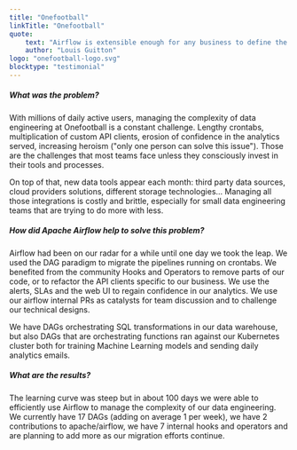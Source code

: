 ```yaml
---
title: "Onefootball"
linkTitle: "Onefootball"
quote:
    text: "Airflow is extensible enough for any business to define the custom operators they need. Airflow can help you in your DataOps journey: viewing analytics as code, monitoring, reusing components, being a catalyst of team interactions."
    author: "Louis Guitton"
logo: "onefootball-logo.svg"
blocktype: "testimonial"
---
```


##### What was the problem?
With millions of daily active users, managing the complexity of data engineering at Onefootball is a constant challenge. Lengthy crontabs, multiplication of custom API clients, erosion of confidence in the analytics served, increasing heroism ("only one person can solve this issue"). Those are the challenges that most teams face unless they consciously invest in their tools and processes.

On top of that, new data tools appear each month: third party data sources, cloud providers solutions, different storage technologies... Managing all those integrations is costly and brittle, especially for small data engineering teams that are trying to do more with less.

##### How did Apache Airflow help to solve this problem?
Airflow had been on our radar for a while until one day we took the leap. We used the DAG paradigm to migrate the pipelines running on crontabs. We benefited from the community Hooks and Operators to remove parts of our code, or to refactor the API clients specific to our business. We use the alerts, SLAs and the web UI to regain confidence in our analytics. We use our airflow internal PRs as catalysts for team discussion and to challenge our technical designs.

We have DAGs orchestrating SQL transformations in our data warehouse, but also DAGs that are orchestrating functions ran against our Kubernetes cluster both for training Machine Learning models and sending daily analytics emails.

##### What are the results?
The learning curve was steep but in about 100 days we were able to efficiently use Airflow to manage the complexity of our data engineering. We currently have 17 DAGs (adding on average 1 per week), we have 2 contributions to apache/airflow, we have 7 internal hooks and operators and are planning to add more as our migration efforts continue.
